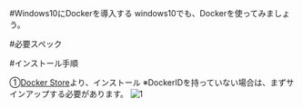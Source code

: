 #Windows10にDockerを導入する
windows10でも、Dockerを使ってみましょう。

#必要スペック

#インストール手順

①[Docker Store](https://store.docker.com/editions/community/docker-ce-desktop-windows)より、インストール
※DockerIDを持っていない場合は、まずサインアップする必要があります。
![1](C:\Users\scsk-mh\Pictures\docker1.PNG)



